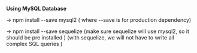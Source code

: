 **Using MySQL Database**

-> npm install --save mysql2
( where --save is for production dependency)
 
-> npm install --save sequelize  (make sure sequelize will use mysql2, so it should be pre installed )
(with sequelize, we will not have to write all complex SQL queries )
